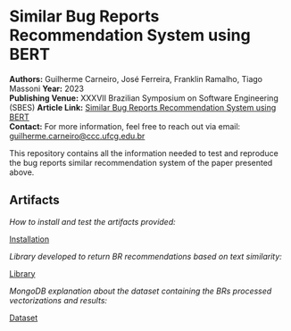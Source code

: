 # Similar Bug Reports Recommendation System using BERT

**Authors:** Guilherme Carneiro, José Ferreira, Franklin Ramalho, Tiago Massoni 
**Year:** 2023  
**Publishing Venue:** XXXVII Brazilian Symposium on Software Engineering (SBES)
**Article Link:** [Similar Bug Reports Recommendation System using BERT](https://doi.org/10.1145/3613372.3613396)  
**Contact:** For more information, feel free to reach out via email: [guilherme.carneiro@ccc.ufcg.edu.br](mailto:guilherme.carneiro@ccc.ufcg.edu.br)

This repository contains all the information needed to test and reproduce the bug reports similar recommendation system of the paper presented above.

## Artifacts

_How to install and test the artifacts provided:_

[Installation](https://github.com/guimcarneiro/similar-bug-reports-recommender/blob/main/INSTALL.md)

_Library developed to return BR recommendations based on text similarity:_

[Library](https://github.com/guimcarneiro/similar-bug-reports-recommender/tree/main/artifacts/lib/bug-report-recommender)

_MongoDB explanation about the dataset containing the BRs processed vectorizations and results:_

[Dataset](https://github.com/guimcarneiro/similar-bug-reports-recommender/tree/main/artifacts/dataset)
